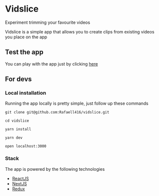 # Vidslice

Experiment trimming your favourite videos

Vidslice is a simple app that allows you to create clips from existing videos you place on the app

## Test the app

You can play with the app just by clicking [here](https://vidslice-mtwzmgzsww.now.sh)

## For devs

### Local installation

Running the app locally is pretty simple, just follow up these commands

```
git clone git@github.com:Rafaell416/vidslice.git

cd vidslice

yarn install

yarn dev

open localhost:3000
```

### Stack

The app is powered by the following technologies

- [ReactJS](https://github.com/facebook/react)
- [NextJS](https://github.com/zeit/next.js)
- [Redux](https://github.com/reduxjs/redux)
